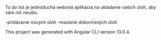 To do list je jednoduchá webová aplikácia na ukladanie vašich úloh, aby vám nič neušlo.

-pridávanie nových úloh
-mazanie dokončených úloh

This project was generated with Angular CLI version 13.0.4.
